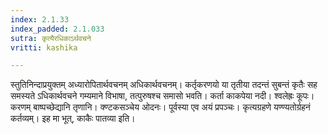 ```yaml
---
index: 2.1.33
index_padded: 2.1.033
sutra: कृत्यैरधिकाऽर्थवचने
vritti: kashika

---
```

स्तुतिनिन्दाप्रयुक्तम् अध्यारोपितार्थवचनम् अधिकार्थवचनम्। कर्तृकरणयो या तृतीया तदन्तं सुबन्तं कृतैः सह समस्यते ऽधिकार्थवचने गम्यमाने विभाषा, तत्पुरुषश्च समासो भवति। कर्ता काकपेया नदी। श्वलेह्रः कूपः। करणम् बाष्पच्छेद्यानि तृणानि। क्ण्टकसञ्चेय ओदनः। पूर्वस्या एव अयं प्रपञ्चः। कृत्यग्रहणे यण्ण्यतोर्ग्रहनं कर्तव्यम्। इह मा भूत्, काकैः पातव्या इति।